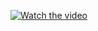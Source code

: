 
[![Watch the video]((https://i.imgur.com/WBTJ1Ta.jpeg))](https://drive.google.com/file/d/1A-Q-ORhwlqVQ7TLSjsUxAhmYlbgGHbhj/preview)
